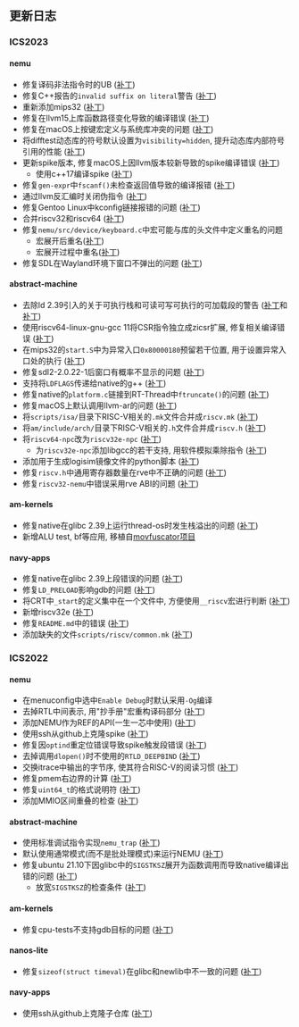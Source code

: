 
## 更新日志

### ICS2023

#### nemu

* 修复译码非法指令时的UB
([补丁](https://github.com/NJU-ProjectN/nemu/commit/8417a259398089bb8b590b7785f768c075548d81))
* 修复C++报告的`invalid suffix on literal`警告
([补丁](https://github.com/NJU-ProjectN/nemu/commit/947dc940a9c9efcbdc798354eb71d85803bc4220))
* 重新添加mips32
([补丁](https://github.com/NJU-ProjectN/nemu/commit/76278e886803354b81d14522aa7eb71d7b810dee))
* 修复在llvm15上库函数路径变化导致的编译错误
([补丁](https://github.com/NJU-ProjectN/nemu/commit/ed2066c1f6e7e6bfb4f8203146c5f3d1d856e348))
* 修复在macOS上按键宏定义与系统库冲突的问题
([补丁](https://github.com/NJU-ProjectN/nemu/commit/48b4860cef80073dbac7b8d980c8d3b90f9bf152))
* 将difftest动态库的符号默认设置为`visibility=hidden`, 提升动态库内部符号引用的性能
([补丁](https://github.com/NJU-ProjectN/nemu/commit/3d5b0b9160cd37fc5d462567123bd43e48f6fac6))
* 更新spike版本, 修复macOS上因llvm版本较新导致的spike编译错误
([补丁](https://github.com/NJU-ProjectN/nemu/commit/fe77a6b3a032f4ccd68da0570832518dd6475a1a))
  * 使用c++17编译spike
  ([补丁](https://github.com/NJU-ProjectN/nemu/commit/5f66cb8067674512bb606e20530d8d764188fbb4))
* 修复`gen-expr`中`fscanf()`未检查返回值导致的编译报错
([补丁](https://github.com/NJU-ProjectN/nemu/commit/c3baa4a77de7525cef93e19c2353b90947e86e78))
* 通过llvm反汇编时关闭伪指令
([补丁](https://github.com/NJU-ProjectN/nemu/commit/9bf4ff83597d37646098ed707f591f07d933e6bd))
* 修复Gentoo Linux中kconfig链接报错的问题
([补丁](https://github.com/NJU-ProjectN/nemu/commit/6498a76b2742a680ac2d6fd68358b878c64b05f5))
* 合并riscv32和riscv64
([补丁](https://github.com/NJU-ProjectN/nemu/commit/4bfdb7e3a95752d2a901ac8ea726d80b3f1b58c6))
* 修复`nemu/src/device/keyboard.c`中宏可能与库的头文件中定义重名的问题
  * 宏展开后重名([补丁](https://github.com/NJU-ProjectN/nemu/commit/b5c841e21b2e87daedb64dd2710c0e8c38ee5aaf))
  * 宏展开过程中重名([补丁](https://github.com/NJU-ProjectN/nemu/commit/7cc6120266ba8163d4ae501017c1fcc195e556cd))
* 修复SDL在Wayland环境下窗口不弹出的问题
([补丁](https://github.com/NJU-ProjectN/nemu/commit/03daf8795774fd9ba65454fb009daa65f66bc29a))

#### abstract-machine

* 去除ld 2.39引入的关于可执行栈和可读可写可执行的可加载段的警告
([补丁](https://github.com/NJU-ProjectN/abstract-machine/commit/024441cbed3e9889fe62503f34df5d6c3fa08170)和
 [补丁](https://github.com/NJU-ProjectN/abstract-machine/commit/31a5a10f4858096751329b5a9b8a671ba819b1ea))
* 使用riscv64-linux-gnu-gcc 11将CSR指令独立成zicsr扩展, 修复相关编译错误
([补丁](https://github.com/NJU-ProjectN/abstract-machine/commit/ad9504123fba7548ca41b1295664d1f9928b5052))
* 在mips32的`start.S`中为异常入口`0x80000180`预留若干位置, 用于设置异常入口处的执行
([补丁](https://github.com/NJU-ProjectN/abstract-machine/commit/5051c13e02f657e87609c2bad17709155019c39c))
* 修复sdl2-2.0.22-1后窗口有概率不显示的问题
([补丁](https://github.com/NJU-ProjectN/abstract-machine/commit/ba5ba9838edcdef5cc8d7b436124af655ada36d1))
* 支持将`LDFLAGS`传递给native的g++
([补丁](https://github.com/NJU-ProjectN/abstract-machine/commit/e8943b31fc30adaba4fded6b8e9eb4f73477e491))
* 修复native的`platform.c`链接到RT-Thread中`ftruncate()`的问题
([补丁](https://github.com/NJU-ProjectN/abstract-machine/commit/21bfbcb293567804c9617e5ceb374f94f4bc32ed))
* 修复macOS上默认调用llvm-ar的问题
([补丁](https://github.com/NJU-ProjectN/abstract-machine/commit/6d79d0efb082c5346c99fab1f1d67cb996f169f7))
* 将`scripts/isa/`目录下RISC-V相关的`.mk`文件合并成`riscv.mk`
([补丁](https://github.com/NJU-ProjectN/abstract-machine/commit/ad8f8fb636925666d2fb9a2216da868b82ba0e5b))
* 将`am/include/arch/`目录下RISC-V相关的`.h`文件合并成`riscv.h`
([补丁](https://github.com/NJU-ProjectN/abstract-machine/commit/e0ae9b7651436f8dfcbe6383f73f67ebb04ce399))
* 将`riscv64-npc`改为`riscv32e-npc`
([补丁](https://github.com/NJU-ProjectN/abstract-machine/commit/d341fb23a0d3e032e93ca3d3486f7622450e2a72))
  * 为`riscv32e-npc`添加libgcc的若干支持, 用软件模拟乘除指令
  ([补丁](https://github.com/NJU-ProjectN/abstract-machine/commit/a4d3661c31570eec6c87be650f6446bdd6099ea8))
* 添加用于生成logisim镜像文件的python脚本
([补丁](https://github.com/NJU-ProjectN/abstract-machine/commit/83ac97b4d90c2f4cdd0ecc043a93885d0d3c29a1))
* 修复`riscv.h`中通用寄存器数量在rve中不正确的问题
([补丁](https://github.com/NJU-ProjectN/abstract-machine/commit/b1586e033693a3616b988200658342d6ff90569c))
* 修复`riscv32-nemu`中错误采用rve ABI的问题
([补丁](https://github.com/NJU-ProjectN/abstract-machine/commit/8878f1f6ce19c3fa0d9a9414e7a8c121116f31e1))

#### am-kernels

* 修复native在glibc 2.39上运行thread-os时发生栈溢出的问题
([补丁](https://github.com/NJU-ProjectN/am-kernels/commit/245c069c4efae82358a292a2d9dbdf9c1584fcbc))
* 新增ALU test, bf等应用, 移植自[movfuscator项目](https://github.com/xoreaxeaxeax/movfuscator)

#### navy-apps

* 修复native在glibc 2.39上段错误的问题
([补丁](https://github.com/NJU-ProjectN/navy-apps/commit/fd219c457db2b83a6e36f007079a6025b6fb3d1f))
* 修复`LD_PRELOAD`影响gdb的问题
([补丁](https://github.com/NJU-ProjectN/navy-apps/commit/378380f4ecf51c4d65f4a475bdf66a91e95913db))
* 将CRT中`_start`的定义集中在一个文件中, 方便使用`__riscv`宏进行判断
([补丁](https://github.com/NJU-ProjectN/navy-apps/commit/8fe76b4e50cc03c2d17e284f57f9e0d6e80e0c2f))
* 新增riscv32e
([补丁](https://github.com/NJU-ProjectN/navy-apps/commit/0e782aa991e68b456c3cee4233b95c2ba4c7b820))
* 修复`README.md`中的错误
([补丁](https://github.com/NJU-ProjectN/navy-apps/commit/f7209826eebd4011ac4a5d97f2a880e9c71d17c7))
* 添加缺失的文件`scripts/riscv/common.mk`
([补丁](https://github.com/NJU-ProjectN/navy-apps/commit/754fea853eaa91baf448b20464adb37f53798dff))

### ICS2022

#### nemu

* 在menuconfig中选中`Enable Debug`时默认采用`-Og`编译
* 去掉RTL中间表示, 用"抄手册"宏重构译码部分
([补丁](https://github.com/NJU-ProjectN/nemu/commit/6892cee4d95ff628d878b4a0f6a9f887c9d5d626))
* 添加NEMU作为REF的API(一生一芯中使用)
([补丁](https://github.com/NJU-ProjectN/nemu/commit/55e43218041ddacd4487b4bdc4e15251b4ab9e03))
* 使用ssh从github上克隆spike
([补丁](https://github.com/NJU-ProjectN/nemu/commit/d65fa540caf35cf1a7e42b26de1fe09dbca7cc42))
* 修复因`optind`重定位错误导致spike触发段错误
([补丁](https://github.com/NJU-ProjectN/nemu/commit/8521f46acae2ada40ad067a4c0513f504cdd42d7))
* 去掉调用`dlopen()`时不使用的`RTLD_DEEPBIND`
([补丁](https://github.com/NJU-ProjectN/nemu/commit/d2de05d7d3f2ef8ae13403bc687be4a1a19c4aac))
* 交换itrace中输出的字节序, 使其符合RISC-V的阅读习惯
([补丁](https://github.com/NJU-ProjectN/nemu/commit/161eb8dcc4ed1616f9e70db8d32bb31b80dd4697))
* 修复pmem右边界的计算
([补丁](https://github.com/NJU-ProjectN/nemu/commit/e9fd223f3d6c793c8ce5732ff183b9b98d3787d9))
* 修复`uint64_t`的格式说明符
([补丁](https://github.com/NJU-ProjectN/nemu/commit/c52dfec86a496a2399ef0aa1f8b54584ab3b7ce6))
* 添加MMIO区间重叠的检查
([补丁](https://github.com/NJU-ProjectN/nemu/commit/a1813e5e6f1ae0668da31d76b04517a189924068))

#### abstract-machine

* 使用标准调试指令实现`nemu_trap`
([补丁](https://github.com/NJU-ProjectN/abstract-machine/commit/d5fe878987b6f4b547c81b71897eabb7fb250940))
* 默认使用通常模式(而不是批处理模式)来运行NEMU
([补丁](https://github.com/NJU-ProjectN/abstract-machine/commit/198ce9035281a5bc041c7b3213c2a3daacc091fa))
* 修复ubuntu 21.10下因glibc中的`SIGSTKSZ`展开为函数调用而导致native编译出错的问题
([补丁](https://github.com/NJU-ProjectN/abstract-machine/commit/112799e02a28d22f03cfe496fe36408112047a71))
  * 放宽`SIGSTKSZ`的检查条件
  ([补丁](https://github.com/NJU-ProjectN/abstract-machine/commit/7c9b27be201ba70fa7793cab7efe822d8e951eee))

#### am-kernels

* 修复cpu-tests不支持gdb目标的问题
([补丁](https://github.com/NJU-ProjectN/am-kernels/commit/adc316af6e482e6444a9bd68bafc3a57e2cafdbc))

#### nanos-lite

* 修复`sizeof(struct timeval)`在glibc和newlib中不一致的问题
([补丁](https://github.com/NJU-ProjectN/nanos-lite/commit/2a141760e31be246a7316942293a97873925bc2f))

#### navy-apps

* 使用ssh从github上克隆子仓库
([补丁](https://github.com/NJU-ProjectN/navy-apps/commit/13ba3997899ca9fe83e4c4c98a498ea06d41cfdd))
